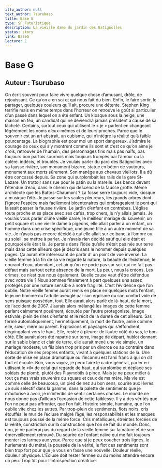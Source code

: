 ```yaml
---
illu_author: null
text_author: Tsurubaso
title: Base G
type: SF Futuristique
description: La vieille dame du jardin des Batignolles
status: story
link: BaseG
lecture: 1
---
```


# Base G
## Auteur : Tsurubaso

On écrit souvent pour faire vivre quelque chose d’amusant, drôle, de réjouissant. Ce qu’on a en soi et qui nous fait du bien. Enfin, le faire sortir, le partager, quelques couleurs qu’il ait, procure une détente.
Stephen King terrifie mais en même temps dans l’horreur on retrouve le goût si particulier d’un passé dans lequel on a été enfant.
Un kiosque sous la neige, une maison en feu, un candidat qui ne deviendra jamais président à cause de sa lâcheté.
Certains, surtout ceux qui utilisent le « je » parlent en changeant légèrement les noms d’eux-mêmes et de leurs proches. Parce que le souvenir est un art abstrait, un cubisme, qui n’intègre la réalité qu’à faible pourcentage.
La biographie est pour moi un sport dangereux. J’admire le courage de ceux qui s’y montrent comme ils sont et c’est ce qu’on aime je crois, retrouver de l’humain, des personnages fins mais pas naïfs, pas toujours bon parfois sournois mais toujours trompés par l’amour ou la colère. indécis, et troublés.
Je voulais parler du parc des Batignolles avec sa fausse rivière, son monument bizarre, statue en béton de vautours, monument aux morts sûrement. Son manège aux chevaux vieillots. Il a dû être concassé depuis. Sa zone qui surplombait les rails de la gare St-Lazare. Un trottoir sans rue pour le patin ou la marelle. Les bancs devant l’étendue d’eau, dans le chemin qui descend de la fausse grotte. Même architecte que les Buttes-Chaumont ?
La fosse serre toujours vide, kiosque à musique l’été. Je passe sur les saules pleureurs, les grands arbres dont j’ignore l’espèce mais facilement bicentenaires qui ombrageaient le pont qui laissait passer la fausse rivière. Le jardin d’enfant en contrebas. L’église toute proche et sa place avec ses cafés, trop chers, je n’y allais jamais. Je voulais vous parler d’une vieille dame, le meilleur mariage du souvenir, un petit square et une vieille dame à pigeons, elle allait parler à un enfant, un homme dans une crise spécifique, une jeune fille à un autre moment de sa vie.
Je n’avais pas encore décidé à qui elle allait sur ce banc, à l’ombre ou au soleil, se mettre à parler. Je n’avais rien décidé sauf qui elle était et pourquoi elle était là. Je partais dans l’idée qu’elle n’était pas née sur terre mais dans cette ailleurs que je décris sans le nommer depuis quelques pages. Ça aurait été intéressant de partir d' un point de vue inversé. La vieille femme à la fin de sa vie regarde la nature, la beauté de l’existence, le courant d’eau, abondant, cet air qu’on ne porte pas sur soi, qui ne fait pas défaut mais surtout cette absence de la mort.
La peur, nous la créons. Les crimes, ce n’est que nous également. Quelle cause vaut d’être défendue avec votre vie ? Nous sommes finalement à part quelques uns assez protégés par une nature sensible à notre fragilité. C’est l’évidence que l’on oublie. 
Notre vieille femme aurait remis en place en quelques mots l’enfant, le jeune homme ou l’adulte aveuglé par son égoïsme ou son confort vide de sens puisque possédant tout. Elle aurait alors parlé de là-haut, de la mort, de l’accident de 2067.
J’aurais alors mélangé les images de cette femme parlant calmement posément, écoutée par l’autre protagoniste. Image estivale, plein de rires d’enfants et le récit de la dureté de cet ailleurs. Sas fermé automatiquement, hermétiquement, la mort de l’autre, amie comme elle, sœur, mère ou parent. Explosions et paysages qui s’effondrent, dégringolant vers le haut. Elle, restée à pleurer de l’autre côté du sas, le bon côté.
Elle aurait alors été rapatrié sur terre, image de départ, hublot donnant sur le sable blanc et clair de terre, elle aurait mené une vie simple, un mariage modeste, un fils bien trop pris par un divorce ou au contraire dans l’éducation de ses propres enfants, vivant à quelques stations de là. Une sorte de mise en place dramatique ou l’inconnu est l’ami franc à qui on dit tout et écoute. Bon, vous voyez, je peux faire le cadre général, parler en utilisant le «il» de celui qui regarde de haut, qui surplombe et déplace ses soldats de plomb, plutôt des Playmobils à pince. Mais je ne peux mêler à tout ça mes vrais souvenirs du square et ceux de ma mère. 
Ma vie est comme celle de beaucoup, un pied de nez au bon sens, sourire aux lèvres. Je suis sélectif dans la gamme, dans la palette de sentiments que je m’autorise à avoir, je m’interdis de sentir certaines choses. Le monde ne nous donne pas d’ailleurs l’occasion de cette faiblesse. Il y a des vérités que l’on ne peut pas affronter, que l’on fuit. Histoire simple, humaine, que l’on oublie vite chez les autres.
Par trop-plein de sentiments, flots noirs, cris étouffés, le mur de l’écluse malgré l’âge, les responsabilités et les masques est toujours poussé de la même force. Cris métalliques, étreintes forcées de la vérité, constriction sur la construction que l’on se fait du monde. Donc, non, je ne parlerai pas du regard de la vieille femme sur la nature et de son émerveillement retrouvé. Du sourire de l’enfant naïve qui me fait toujours monter les larmes aux yeux. Parce que si je peux coucher trois lignes, le hurlements du métal, la poussée de la vérité, le flot des sentiments sont bien trop fort pour que je vous en fasse une nouvelle. Douleur réelle, douleur physique. L’Écluse doit rester fermée ou du moins attendre encore un peu. Trop tôt pour l’introspection créatrice.

